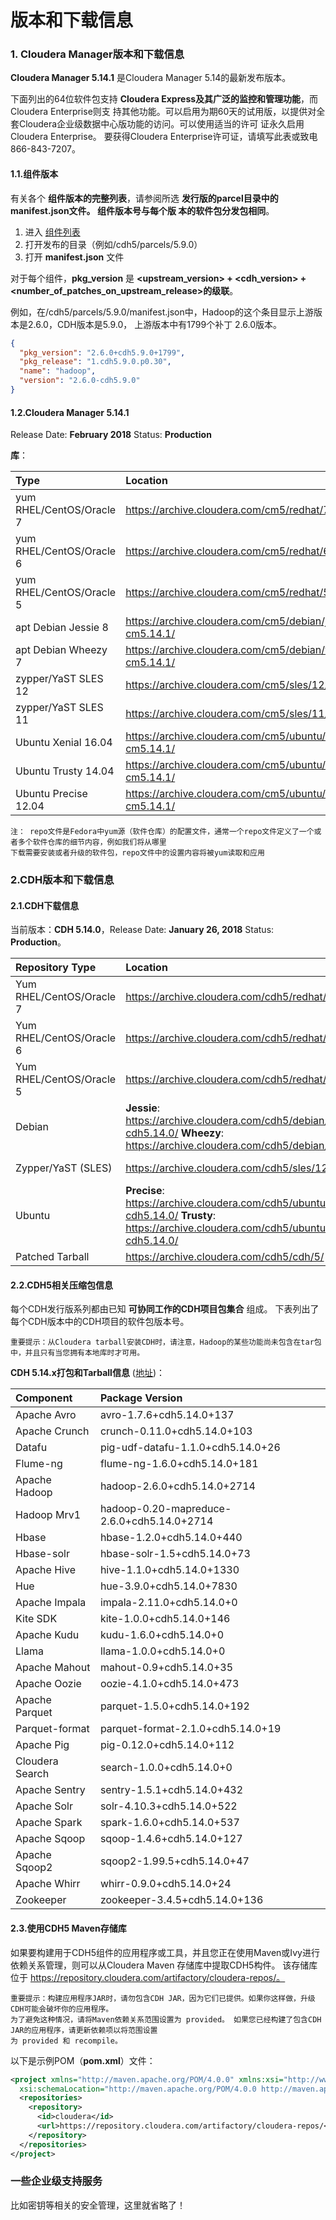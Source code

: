 版本和下载信息
=================================================================================
### 1. Cloudera Manager版本和下载信息
**Cloudera Manager 5.14.1** 是Cloudera Manager 5.14的最新发布版本。

下面列出的64位软件包支持 **Cloudera Express及其广泛的监控和管理功能**，而 Cloudera Enterprise则支
持其他功能。可以启用为期60天的试用版，以提供对全套Cloudera企业级数据中心版功能的访问。可以使用适当的许可
证永久启用Cloudera Enterprise。 要获得Cloudera Enterprise许可证，请填写此表或致电866-843-7207。

#### 1.1.组件版本
有关各个 **组件版本的完整列表**，请参阅所选 **发行版的parcel目录中的manifest.json文件。 组件版本号与每个版
本的软件包分发包相同**。
1. 进入 [组件列表](https://archive.cloudera.com/cdh5/parcels/)
2. 打开发布的目录（例如/cdh5/parcels/5.9.0）
3. 打开 **manifest.json** 文件

对于每个组件，**pkg_version** 是 **<upstream_version> + <cdh_version> +
<number_of_patches_on_upstream_release>的级联**。

例如，在/cdh5/parcels/5.9.0/manifest.json中，Hadoop的这个条目显示上游版本是2.6.0，CDH版本是5.9.0，
上游版本中有1799个补丁 2.6.0版本。
```json
{
  "pkg_version": "2.6.0+cdh5.9.0+1799",
  "pkg_release": "1.cdh5.9.0.p0.30",
  "name": "hadoop",
  "version": "2.6.0-cdh5.9.0"
}
```

#### 1.2.Cloudera Manager 5.14.1
Release Date: **February 2018** Status: **Production**

**库**：

| Type | Location | Repo File | Tarball File |
|:-----|:-----|:---------|:-------------|
| yum RHEL/CentOS/Oracle 7 | https://archive.cloudera.com/cm5/redhat/7/x86_64/cm/5.14.1/ | https://archive.cloudera.com/cm5/redhat/7/x86_64/cm/cloudera-manager.repo | https://archive.cloudera.com/cm5/cm/5/cloudera-manager-centos7-cm5.14.1_x86_64.tar.gz |
| yum RHEL/CentOS/Oracle 6 | https://archive.cloudera.com/cm5/redhat/6/x86_64/cm/5.14.1/ | https://archive.cloudera.com/cm5/redhat/6/x86_64/cm/cloudera-manager.repo | https://archive.cloudera.com/cm5/cm/5/cloudera-manager-el6-cm5.14.1_x86_64.tar.gz |
| yum RHEL/CentOS/Oracle 5 | https://archive.cloudera.com/cm5/redhat/5/x86_64/cm/5.14.1/ | https://archive.cloudera.com/cm5/redhat/5/x86_64/cm/cloudera-manager.repo | https://archive.cloudera.com/cm5/cm/5/cloudera-manager-el5-cm5.14.1_x86_64.tar.gz |
| apt Debian Jessie 8 |  	https://archive.cloudera.com/cm5/debian/jessie/amd64/cm/dists/jessie-cm5.14.1/ | https://archive.cloudera.com/cm5/debian/jessie/amd64/cm/cloudera.list | https://archive.cloudera.com/cm5/cm/5/cloudera-manager-jessie-cm5.14.1_amd64.tar.gz |
| apt Debian Wheezy 7 | https://archive.cloudera.com/cm5/debian/wheezy/amd64/cm/dists/wheezy-cm5.14.1/ | https://archive.cloudera.com/cm5/debian/wheezy/amd64/cm/cloudera.list | https://archive.cloudera.com/cm5/cm/5/cloudera-manager-wheezy-cm5.14.1_amd64.tar.gz |
| zypper/YaST SLES 12 | https://archive.cloudera.com/cm5/sles/12/x86_64/cm/5.14.1/ | https://archive.cloudera.com/cm5/sles/12/x86_64/cm/cloudera-cm.repo | https://archive.cloudera.com/cm5/cm/5/cloudera-manager-sles12-cm5.14.1_x86_64.tar.gz |
| zypper/YaST SLES 11 | https://archive.cloudera.com/cm5/sles/11/x86_64/cm/5.14.1/ | https://archive.cloudera.com/cm5/sles/11/x86_64/cm/cloudera-manager.repo | https://archive.cloudera.com/cm5/cm/5/cloudera-manager-sles11-cm5.14.1_x86_64.tar.gz |
| Ubuntu Xenial 16.04 | https://archive.cloudera.com/cm5/ubuntu/xenial/amd64/cm/dists/xenial-cm5.14.1/ | https://archive.cloudera.com/cm5/ubuntu/xenial/amd64/cm/cloudera.list | https://archive.cloudera.com/cm5/cm/5/cloudera-manager-xenial-cm5.14.1_amd64.tar.gz |
| Ubuntu Trusty 14.04 | https://archive.cloudera.com/cm5/ubuntu/trusty/amd64/cm/dists/trusty-cm5.14.1/ | https://archive.cloudera.com/cm5/ubuntu/trusty/amd64/cm/cloudera.list | https://archive.cloudera.com/cm5/cm/5/cloudera-manager-trusty-cm5.14.1_amd64.tar.gz |
| Ubuntu Precise 12.04 | https://archive.cloudera.com/cm5/ubuntu/precise/amd64/cm/dists/precise-cm5.14.1/ | https://archive.cloudera.com/cm5/ubuntu/precise/amd64/cm/cloudera.list | https://archive.cloudera.com/cm5/cm/5/cloudera-manager-precise-cm5.14.1_amd64.tar.gz |

```
注： repo文件是Fedora中yum源（软件仓库）的配置文件，通常一个repo文件定义了一个或者多个软件仓库的细节内容，例如我们将从哪里
下载需要安装或者升级的软件包，repo文件中的设置内容将被yum读取和应用
```

### 2.CDH版本和下载信息

#### 2.1.CDH下载信息
当前版本：**CDH 5.14.0**，Release Date: **January 26, 2018** Status: **Production**。

| Repository Type | Location | Repo file |
|:--------------- |:--------- |:--------- |
| Yum RHEL/CentOS/Oracle 7 | https://archive.cloudera.com/cdh5/redhat/7/x86_64/cdh/5.14.0/ | https://archive.cloudera.com/cdh5/redhat/7/x86_64/cdh/cloudera-cdh5.repo |
| Yum RHEL/CentOS/Oracle 6 | https://archive.cloudera.com/cdh5/redhat/6/x86_64/cdh/5.14.0/ | https://archive.cloudera.com/cdh5/redhat/6/x86_64/cdh/cloudera-cdh5.repo |
| Yum RHEL/CentOS/Oracle 5 | https://archive.cloudera.com/cdh5/redhat/5/x86_64/cdh/5.14.0/ | https://archive.cloudera.com/cdh5/redhat/5/x86_64/cdh/cloudera-cdh5.repo |
| Debian | **Jessie**: https://archive.cloudera.com/cdh5/debian/jessie/amd64/cdh/dists/jessie-cdh5.14.0/ **Wheezy**: https://archive.cloudera.com/cdh5/debian/wheezy/amd64/cdh/ | N/A |
| Zypper/YaST (SLES) | https://archive.cloudera.com/cdh5/sles/12/x86_64/cdh/cloudera-cdh.repo | https://archive.cloudera.com/cdh5/sles/12/x86_64/cdh/cloudera-cdh.repo |
| Ubuntu | **Precise**: https://archive.cloudera.com/cdh5/ubuntu/precise/amd64/cdh/dists/precise-cdh5.14.0/ **Trusty**: https://archive.cloudera.com/cdh5/ubuntu/trusty/amd64/cdh/dists/trusty-cdh5.14.0/ | N/A |
| Patched Tarball | https://archive.cloudera.com/cdh5/cdh/5/ | N/A |

#### 2.2.CDH5相关压缩包信息
每个CDH发行版系列都由已知 **可协同工作的CDH项目包集合** 组成。 下表列出了每个CDH版本中的CDH项目的软件包版本号。
```
重要提示：从Cloudera tarball安装CDH时，请注意，Hadoop的某些功能尚未包含在tar包中，并且只有当您拥有本地库时才可用。
```
**CDH 5.14.x打包和Tarball信息** ([地址](https://www.cloudera.com/documentation/enterprise/release-notes/topics/cdh_vd_cdh_package_tarball_514.html#cm_vd_cdh_package_tarball_514))：

| Component | Package Version |
|:----------|:----------------|
| Apache Avro | avro-1.7.6+cdh5.14.0+137 |
| Apache Crunch | crunch-0.11.0+cdh5.14.0+103 |
| Datafu | pig-udf-datafu-1.1.0+cdh5.14.0+26 |
| Flume-ng | flume-ng-1.6.0+cdh5.14.0+181 |
| Apache Hadoop | hadoop-2.6.0+cdh5.14.0+2714 |
| Hadoop Mrv1 | hadoop-0.20-mapreduce-2.6.0+cdh5.14.0+2714 |
| Hbase | hbase-1.2.0+cdh5.14.0+440 |
| Hbase-solr | hbase-solr-1.5+cdh5.14.0+73 |
| Apache Hive | hive-1.1.0+cdh5.14.0+1330 |
| Hue | hue-3.9.0+cdh5.14.0+7830 |
| Apache Impala | impala-2.11.0+cdh5.14.0+0 |
| Kite SDK | kite-1.0.0+cdh5.14.0+146 |
| Apache Kudu | kudu-1.6.0+cdh5.14.0+0 |
| Llama | llama-1.0.0+cdh5.14.0+0 |
| Apache Mahout | mahout-0.9+cdh5.14.0+35 |
| Apache Oozie | oozie-4.1.0+cdh5.14.0+473 |
| Apache Parquet | parquet-1.5.0+cdh5.14.0+192 |
| Parquet-format | parquet-format-2.1.0+cdh5.14.0+19 |
| Apache Pig | pig-0.12.0+cdh5.14.0+112 |
| Cloudera Search | search-1.0.0+cdh5.14.0+0 |
| Apache Sentry | sentry-1.5.1+cdh5.14.0+432 |
| Apache Solr | solr-4.10.3+cdh5.14.0+522 |
| Apache Spark | spark-1.6.0+cdh5.14.0+537 |
| Apache Sqoop | sqoop-1.4.6+cdh5.14.0+127 |
| Apache Sqoop2 | sqoop2-1.99.5+cdh5.14.0+47 |
| Apache Whirr | whirr-0.9.0+cdh5.14.0+24 |
| Zookeeper | zookeeper-3.4.5+cdh5.14.0+136 |

#### 2.3.使用CDH5 Maven存储库
如果要构建用于CDH5组件的应用程序或工具，并且您正在使用Maven或Ivy进行依赖关系管理，则可以从Cloudera Maven
存储库中提取CDH5构件。 该存储库位于 https://repository.cloudera.com/artifactory/cloudera-repos/。
```
重要提示：构建应用程序JAR时，请勿包含CDH JAR，因为它们已提供。如果你这样做，升级CDH可能会破坏你的应用程序。
为了避免这种情况，请将Maven依赖关系范围设置为 provided。 如果您已经构建了包含CDH JAR的应用程序，请更新依赖项以将范围设置
为 provided 和 recompile。
```
以下是示例POM（**pom.xml**）文件：
```xml
<project xmlns="http://maven.apache.org/POM/4.0.0" xmlns:xsi="http://www.w3.org/2001/XMLSchema-instance"
  xsi:schemaLocation="http://maven.apache.org/POM/4.0.0 http://maven.apache.org/maven-v4_0_0.xsd">
  <repositories>
    <repository>
      <id>cloudera</id>
      <url>https://repository.cloudera.com/artifactory/cloudera-repos/</url>
    </repository>
  </repositories>
</project>
```

### 一些企业级支持服务
比如密钥等相关的安全管理，这里就省略了！

